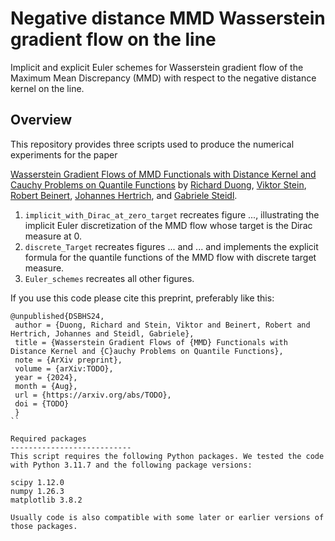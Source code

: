 # Negative distance MMD Wasserstein gradient flow on the line
Implicit and explicit Euler schemes for Wasserstein gradient flow of the Maximum Mean Discrepancy (MMD) with respect to the negative distance kernel on the line.

Overview
---------------------------
This repository provides three scripts used to produce the numerical experiments for the paper

[Wasserstein Gradient Flows of MMD Functionals with Distance Kernel and  Cauchy Problems on Quantile Functions](https://arxiv.org/abs/TODO) by [Richard Duong](https://www.researchgate.net/profile/Richard-Duong), [Viktor Stein](https://viktorajstein.github.io/), [Robert Beinert](https://scholar.google.com/citations?user=D-RIm78AAAAJ&hl=en&oi=ao), [Johannes Hertrich](https://johertrich.github.io/), and [Gabriele Steidl](https://page.math.tu-berlin.de/~steidl/).

1. ```implicit_with_Dirac_at_zero_target``` recreates figure ..., illustrating the implicit Euler discretization of the MMD flow whose target is the Dirac measure at 0.
2. ```discrete_Target``` recreates figures ... and ... and implements the explicit formula for the quantile functions of the MMD flow with discrete target measure.
3. ```Euler_schemes``` recreates all other figures.


If you use this code please cite this preprint, preferably like this:
```
@unpublished{DSBHS24,
 author = {Duong, Richard and Stein, Viktor and Beinert, Robert and Hertrich, Johannes and Steidl, Gabriele},
 title = {Wasserstein Gradient Flows of {MMD} Functionals with Distance Kernel and {C}auchy Problems on Quantile Functions},
 note = {ArXiv preprint},
 volume = {arXiv:TODO},
 year = {2024},
 month = {Aug},
 url = {https://arxiv.org/abs/TODO},
 doi = {TODO}
 }
``

Required packages
---------------------------
This script requires the following Python packages. We tested the code with Python 3.11.7 and the following package versions:

scipy 1.12.0
numpy 1.26.3
matplotlib 3.8.2

Usually code is also compatible with some later or earlier versions of those packages.
